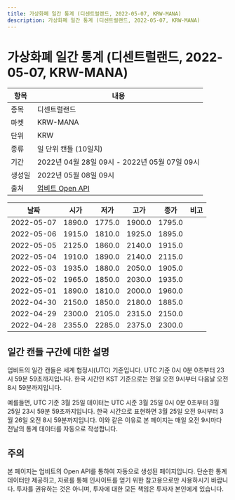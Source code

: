 ```yaml
---
title: 가상화폐 일간 통계 (디센트럴랜드, 2022-05-07, KRW-MANA)
description: 가상화폐 일간 통계 (디센트럴랜드, 2022-05-07, KRW-MANA)
---
```



가상화폐 일간 통계 (디센트럴랜드, 2022-05-07, KRW-MANA)
===

|항목|내용|
|--|--|
|종목|디센트럴랜드|
|마켓|KRW-MANA|
|단위|KRW|
|종류|일 단위 캔들 (10일치)|
|기간|2022년 04월 28일 09시 - 2022년 05월 07일 09시|
|생성일|2022년 05월 08일 09시|
|출처|[업비트 Open API](https://docs.upbit.com)|


|날짜|시가|저가|고가|종가|비고|
|--|--|--|--|--|--|
|2022-05-07|1890.0|1775.0|1900.0|1795.0|    |
|2022-05-06|1915.0|1810.0|1925.0|1895.0|    |
|2022-05-05|2125.0|1860.0|2140.0|1915.0|    |
|2022-05-04|1910.0|1890.0|2140.0|2115.0|    |
|2022-05-03|1935.0|1880.0|2050.0|1905.0|    |
|2022-05-02|1965.0|1850.0|2030.0|1935.0|    |
|2022-05-01|1890.0|1810.0|2000.0|1960.0|    |
|2022-04-30|2150.0|1850.0|2180.0|1885.0|    |
|2022-04-29|2300.0|2105.0|2315.0|2150.0|    |
|2022-04-28|2355.0|2285.0|2375.0|2300.0|    |


일간 캔들 구간에 대한 설명
---


업비트의 일간 캔들은 세계 협정시(UTC) 기준입니다. 
UTC 기준 0시 0분 0초부터 23시 59분 59초까지입니다. 
한국 시간인 KST 기준으로는 전일 오전 9시부터 다음날 오전 8시 59분까지입니다. 


예를들면, UTC 기준 3월 25일 데이터는 UTC 시준 3월 25일 0시 0분 0초부터 3월 25일 23시 59분 59초까지입니다. 
한국 시간으로 표현하면 3월 25일 오전 9시부터 3월 26일 오전 8시 59분까지입니다. 
이와 같은 이유로 본 페이지는 매일 오전 9시마다 전날의 통계 데이터를 자동으로 작성합니다. 


주의
---


본 페이지는 업비트의 Open API를 통하여 자동으로 생성된 페이지입니다. 
단순한 통계 데이터만 제공하고, 자료를 통해 인사이트를 얻기 위한 참고용으로만 사용하시기 바랍니다. 
투자를 권유하는 것은 아니며, 투자에 대한 모든 책임은 투자자 본인에게 있습니다. 

